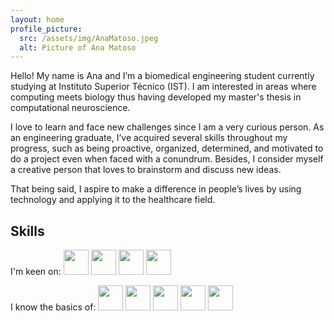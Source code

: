 ```yaml
---
layout: home
profile_picture:
  src: /assets/img/AnaMatoso.jpeg
  alt: Picture of Ana Matoso
---
```


<p>
Hello! My name is Ana and I’m a biomedical engineering student currently studying at Instituto Superior Técnico (IST). I am interested in areas where computing meets biology thus having developed my master's thesis in computational neuroscience.
</p>

<p>I love to learn and face new challenges since I am a very curious person. As an engineering graduate, I’ve acquired several skills throughout my progress, such as being proactive, organized, determined, and motivated to do a project even when faced with a conundrum. Besides, I consider myself a creative person that loves to brainstorm and discuss new ideas.</p>

<p>That being said, I aspire to make a difference in people’s lives by using technology and applying it to the healthcare field.</p>

<h2> Skills</h2>

<p>I'm keen on: 
<img width="40" src="https://cdn.jsdelivr.net/gh/devicons/devicon/icons/matlab/matlab-original.svg" /> <img width="40" src="https://cdn.jsdelivr.net/gh/devicons/devicon/icons/python/python-original-wordmark.svg" /> <img width="40" src="https://cdn.jsdelivr.net/gh/devicons/devicon/icons/postgresql/postgresql-original-wordmark.svg" /> <img width="40" src="https://cdn.jsdelivr.net/gh/devicons/devicon/icons/latex/latex-original.svg" />
</p>
<p>I know the basics of: 
<img width="40" src="https://cdn.jsdelivr.net/gh/devicons/devicon/icons/bash/bash-original.svg" /> <img width="40" src="https://cdn.jsdelivr.net/gh/devicons/devicon/icons/java/java-original-wordmark.svg" /> <img width="40" src="https://cdn.jsdelivr.net/gh/devicons/devicon/icons/arduino/arduino-original-wordmark.svg" /> <img width="40" src="https://cdn.jsdelivr.net/gh/devicons/devicon/icons/jira/jira-original-wordmark.svg" /> <img width="40" src="https://cdn.jsdelivr.net/gh/devicons/devicon/icons/html5/html5-original-wordmark.svg" />
</p>